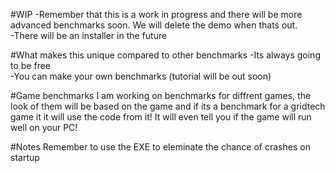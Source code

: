  #WIP
-Remember that this is a work in progress and there will be more advanced benchmarks soon. We will delete the demo when thats out. <br>
-There will be an installer in the future

#What makes this unique compared to other benchmarks
-Its always going to be free <br>
-You can make your own benchmarks (tutorial will be out soon)

#Game benchmarks
I am working on benchmarks for diffrent games, the look of them will be based on the game and if its a benchmark for a gridtech game it
it will use the code from it! It will even tell you if the game will run well on your PC!

#Notes
Remember to use the EXE to eleminate the chance of crashes on startup

